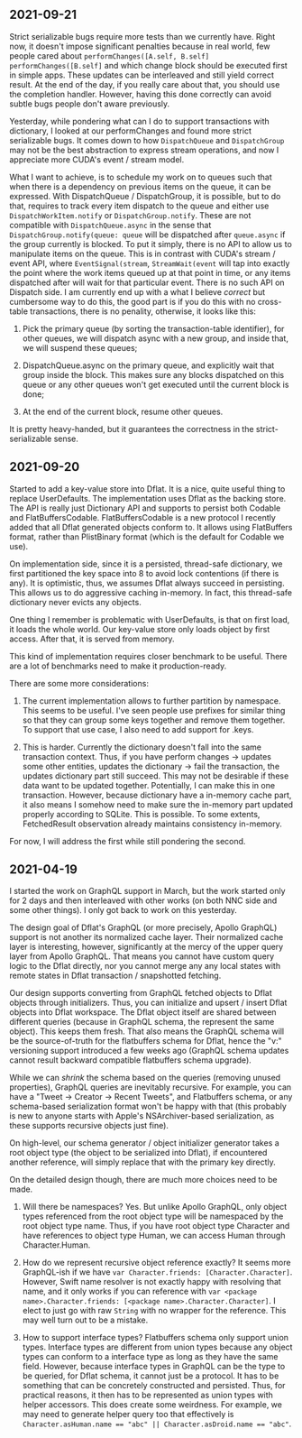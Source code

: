 2021-09-21
----------

Strict serializable bugs require more tests than we currently have. Right now, it doesn't impose significant penalties because in real world, few people cared about `performChanges([A.self, B.self]` `performChanges([B.self]` and which change block should be executed first in simple apps. These updates can be interleaved and still yield correct result. At the end of the day, if you really care about that, you should use the completion handler. However, having this done correctly can avoid subtle bugs people don't aware previously.

Yesterday, while pondering what can I do to support transactions with dictionary, I looked at our performChanges and found more strict serializable bugs. It comes down to how `DispatchQueue` and `DispatchGroup` may not be the best abstraction to express stream operations, and now I appreciate more CUDA's event / stream model.

What I want to achieve, is to schedule my work on to queues such that when there is a dependency on previous items on the queue, it can be expressed. With DispatchQueue / DispatchGroup, it is possible, but to do that, requires to track every item dispatch to the queue and either use `DispatchWorkItem.notify` or `DispatchGroup.notify`. These are not compatible with `DispatchQueue.async` in the sense that `DispatchGroup.notify(queue: queue` will be dispatched after `queue.async` if the group currently is blocked. To put it simply, there is no API to allow us to manipulate items on the queue. This is in contrast with CUDA's stream / event API, where `EventSignal(stream`, `StreamWait(event` will tap into exactly the point where the work items queued up at that point in time, or any items dispatched after will wait for that particular event. There is no such API on Dispatch side. I am currently end up with a what I believe *correct* but cumbersome way to do this, the good part is if you do this with no cross-table transactions, there is no penality, otherwise, it looks like this:

 1. Pick the primary queue (by sorting the transaction-table identifier), for other queues, we will dispatch async with a new group, and inside that, we will suspend these queues;

 2. DispatchQueue.async on the primary queue, and explicitly wait that group inside the block. This makes sure any blocks dispatched on this queue or any other queues won't get executed until the current block is done;

 3. At the end of the current block, resume other queues.

It is pretty heavy-handed, but it guarantees the correctness in the strict-serializable sense.


2021-09-20
----------

Started to add a key-value store into Dflat. It is a nice, quite useful thing to replace UserDefaults. The implementation uses Dflat as the backing store. The API is really just Dictionary API and supports to persist both Codable and FlatBuffersCodable. FlatBuffersCodable is a new protocol I recently added that all Dflat generated objects conform to. It allows using FlatBuffers format, rather than PlistBinary format (which is the default for Codable we use).

On implementation side, since it is a persisted, thread-safe dictionary, we first partitioned the key space into 8 to avoid lock contentions (if there is any). It is optimistic, thus, we assumes Dflat always succeed in persisting. This allows us to do aggressive caching in-memory. In fact, this thread-safe dictionary never evicts any objects.

One thing I remember is problematic with UserDefaults, is that on first load, it loads the whole world. Our key-value store only loads object by first access. After that, it is served from memory.

This kind of implementation requires closer benchmark to be useful. There are a lot of benchmarks need to make it production-ready.

There are some more considerations:

 1. The current implementation allows to further partition by namespace. This seems to be useful. I've seen people use prefixes for similar thing so that they can group some keys together and remove them together. To support that use case, I also need to add support for .keys.

 2. This is harder. Currently the dictionary doesn't fall into the same transaction context. Thus, if you have perform changes -> updates some other entities, updates the dictionary -> fail the transaction, the updates dictionary part still succeed. This may not be desirable if these data want to be updated together. Potentially, I can make this in one transaction. However, because dictionary have a in-memory cache part, it also means I somehow need to make sure the in-memory part updated properly according to SQLite. This is possible. To some extents, FetchedResult observation already maintains consistency in-memory.

For now, I will address the first while still pondering the second.


2021-04-19
----------

I started the work on GraphQL support in March, but the work started only for 2 days and then interleaved with other works (on both NNC side and some other things). I only got back to work on this yesterday.

The design goal of Dflat's GraphQL (or more precisely, Apollo GraphQL) support is not another its normalized cache layer. Their normalized cache layer is interesting, however, significantly at the mercy of the upper query layer from Apollo GraphQL. That means you cannot have custom query logic to the Dflat directly, nor you cannot merge any any local states with remote states in Dflat transaction / snapshotted fetching.

Our design supports converting from GraphQL fetched objects to Dflat objects through initializers. Thus, you can initialize and upsert / insert Dflat objects into Dflat workspace. The Dflat object itself are shared between different queries (because in GraphQL schema, the represent the same object). This keeps them fresh. That also means the GraphQL schema will be the source-of-truth for the flatbuffers schema for Dflat, hence the "v:" versioning support introduced a few weeks ago (GraphQL schema updates cannot result backward compatible flatbuffers schema upgrade).

While we can *shrink* the schema based on the queries (removing unused properties), GraphQL queries are inevitably recursive. For example, you can have a "Tweet -> Creator -> Recent Tweets", and Flatbuffers schema, or any schema-based serialization format won't be happy with that (this probably is new to anyone starts with Apple's NSArchiver-based serialization, as these supports recursive objects just fine).

On high-level, our schema generator / object initializer generator takes a root object type (the object to be serialized into Dflat), if encountered another reference, will simply replace that with the primary key directly.

On the detailed design though, there are much more choices need to be made.

 1. Will there be namespaces? Yes. But unlike Apollo GraphQL, only object types referenced from the root object type will be namespaced by the root object type name. Thus, if you have root object type Character and have references to object type Human, we can access Human through Character.Human.

 2. How do we represent recursive object reference exactly? It seems more GraphQL-ish if we have `var Character.friends: [Character.Character]`. However, Swift name resolver is not exactly happy with resolving that name, and it only works if you can reference with `var <package name>.Character.friends: [<package name>.Character.Character]`. I elect to just go with raw `String` with no wrapper for the reference. This may well turn out to be a mistake.

 3. How to support interface types? Flatbuffers schema only support union types. Interface types are different from union types because any object types can conform to a interface type as long as they have the same field. However, because interface types in GraphQL can be the type to be queried, for Dflat schema, it cannot just be a protocol. It has to be something that can be concretely constructed and persisted. Thus, for practical reasons, it then has to be represented as union types with helper accessors. This does create some weirdness. For example, we may need to generate helper query too that effectively is `Character.asHuman.name == "abc" || Character.asDroid.name == "abc"`.
